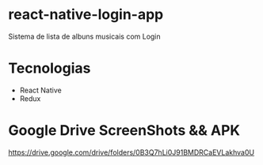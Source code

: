 # react-native-login-app
Sistema de lista de albuns musicais com Login 

# Tecnologias
- React Native
- Redux

# Google Drive ScreenShots && APK
https://drive.google.com/drive/folders/0B3Q7hLi0J91BMDRCaEVLakhva0U


